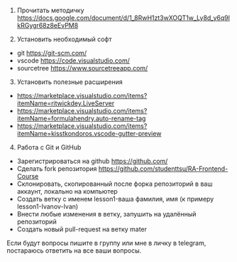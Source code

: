1) Прочитать методичку https://docs.google.com/document/d/1_8RwH1zt3wXOQT1w_Ly8d_y6q9lkRGygr68z8eEvPM8

2) Установить необходимый софт
- git https://git-scm.com/
- vscode https://code.visualstudio.com/
- sourcetree https://www.sourcetreeapp.com/

3) Установить полезные расширения
- https://marketplace.visualstudio.com/items?itemName=ritwickdey.LiveServer
- https://marketplace.visualstudio.com/items?itemName=formulahendry.auto-rename-tag
- https://marketplace.visualstudio.com/items?itemName=kisstkondoros.vscode-gutter-preview

4) Работа с Git и GitHub
- Зарегистрироваться на github https://github.com/
- Сделать fork репозитория https://github.com/studenttsu/RA-Frontend-Course
- Склонировать, скопированный после форка репозиторий в ваш аккаунт, локально на компьютер
- Создать ветку с именем lesson1-ваша фамилия, имя (к примеру lesson1-Ivanov-Ivan)
- Внести любые изменения в ветку, запушить на удалённый репозиторий
- Создать новый pull-request на ветку mater

Если будут вопросы пишите в группу или мне в личку в telegram, постараюсь ответить на все ваши вопросы.

